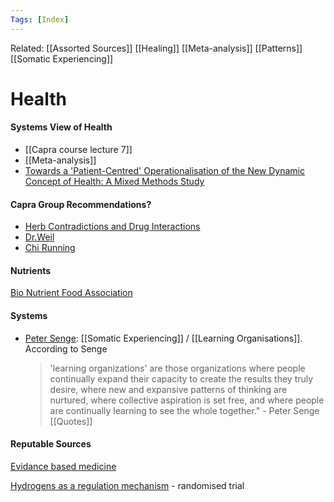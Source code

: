 ```yaml
---
Tags: [Index]
---
```

Related: [[Assorted Sources]] [[Healing]] [[Meta-analysis]] [[Patterns]] [[Somatic Experiencing]] 

# Health

#### Systems View of Health
- [[Capra course lecture 7]]
- [[Meta-analysis]]
- [Towards a 'Patient-Centred' Operationalisation of the New Dynamic Concept of Health: A Mixed Methods Study](https://pubmed.ncbi.nlm.nih.gov/26758267/)

#### Capra Group Recommendations?
- [Herb Contradictions and Drug Interactions](https://www.amazon.com/Herb-Contraindications-Drug-Interactions-Third/dp/1888483113/ref=sr_1_2?dchild=1&keywords=francis+brinker&qid=1586804348&s=instant-video&sr=8-2)
- [Dr.Weil](https://www.drweil.com/)
- [Chi Running](https://www.chirunning.com/)

#### Nutrients
[Bio Nutrient Food Association](https://bionutrient.org/site/)

#### Systems
- [Peter Senge](https://en.wikipedia.org/wiki/Peter_Senge): [[Somatic Experiencing]] / [[Learning Organisations]]. According to Senge 
	> 'learning organizations' are those organizations where people continually expand their capacity to create the results they truly desire, where new and expansive patterns of thinking are nurtured, where collective aspiration is set free, and where people are continually learning to see the whole together." - Peter Senge [[Quotes]]

#### Reputable Sources
[Evidance based medicine](https://sciencebasedmedicine.org/) 

[Hydrogens as a regulation mechanism](https://www.researchgate.net/publication/340118127_The_Effects_of_24-Week_High-Concentration_Hydrogen-Rich_Water_on_Body_Composition_Blood_Lipid_Profiles_and_Inflammation_Biomarkers_in_Men_and_Women_with_Metabolic_Syndrome_A_Randomized_Controlled_Tria) - randomised trial